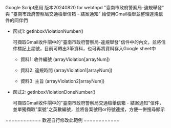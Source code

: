 Google Script應用
版本20240820 for webtnpd "臺南市政府警察局-違規舉發" 與 "臺南市政府警察局交通檢舉信箱 - 結案通知"
給使用Gmail檢舉並整理違規信件的同伴們

- 函式1: getInboxViolationNumber()

  可擷取Gmail收件閘中的"臺南市政府警察局-違規舉發"信件中的內文，並將信件標記上星號，目前可轉出3筆資料，也可再將資料存入Google sheet中

  - 資料1: 收件編號 (arrayViolation[arrayNum])

  - 資料2: 違規時間 (arrayViolation1[arrayNum])

  - 資料3: 主旨 (arrayViolation2[arrayNum])

- 函式2: getInboxViolationDoneNumber()

  可擷取Gmail收件閘中的"臺南市政府警察局交通檢舉信箱 - 結案通知"信件，並單獨擷取"案號"之英數編號，並將各案號用or符號連接，方便一併搜尋顯示
  
============  歡迎自行修改此範例  ============
